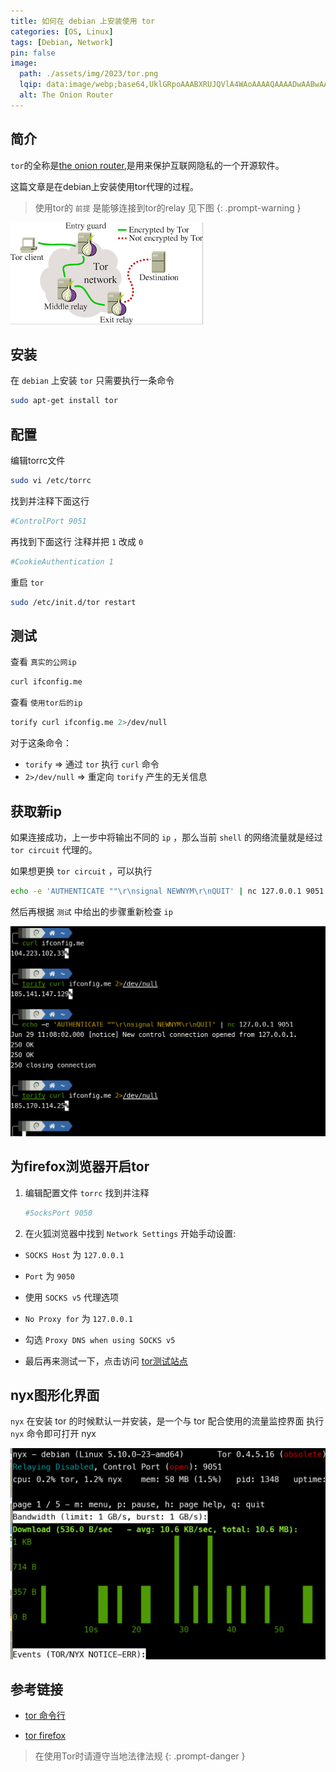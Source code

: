 ```yaml
---
title: 如何在 debian 上安装使用 tor
categories: [OS, Linux]
tags: [Debian, Network]
pin: false
image:
  path: ./assets/img/2023/tor.png
  lqip: data:image/webp;base64,UklGRpoAAABXRUJQVlA4WAoAAAAQAAAADwAABwAAQUxQSDIAAAARL0AmbZurmr57yyIiqE8oiG0bejIYEQTgqiDA9vqnsUSI6H+oAERp2HZ65qP/VIAWAFZQOCBCAAAA8AEAnQEqEAAIAAVAfCWkAALp8sF8rgRgAP7o9FDvMCkMde9PK7euH5M1m6VWoDXf2FkP3BqV0ZYbO6NA/VFIAAAA
  alt: The Onion Router
---
```

## 简介

`tor`的全称是[the onion router](https://torproject.org),是用来保护互联网隐私的一个开源软件。

这篇文章是在debian上安装使用tor代理的过程。

> 使用tor的 `前提` 是能够连接到tor的relay 见下图
{: .prompt-warning }


![alt text](/assets/img/2023/torrelay.png)


## 安装


在 `debian` 上安装 `tor` 只需要执行一条命令

```bash
sudo apt-get install tor
```

## 配置


编辑torrc文件

```bash
sudo vi /etc/torrc
```

找到并注释下面这行

```bash
#ControlPort 9051
```

再找到下面这行 注释并把 `1` 改成 `0` 

```bash
#CookieAuthentication 1
```

重启 `tor` 

```bash
sudo /etc/init.d/tor restart
```

## 测试


查看 `真实的公网ip` 

```bash
curl ifconfig.me
```

查看 `使用tor后的ip` 

```bash
torify curl ifconfig.me 2>/dev/null
```

对于这条命令：

* `torify` => 通过 `tor` 执行 `curl` 命令
* `2>/dev/null` => 重定向 `torify` 产生的无关信息


## 获取新ip


如果连接成功，上一步中将输出不同的 `ip` ，那么当前 `shell` 的网络流量就是经过 `tor circuit` 代理的。

如果想更换 `tor circuit` ，可以执行

```bash
echo -e 'AUTHENTICATE ""\r\nsignal NEWNYM\r\nQUIT' | nc 127.0.0.1 9051
```

然后再根据 `测试` 中给出的步骤重新检查 `ip` 


![newip](/assets/img/2023/newtorip.png)


## 为firefox浏览器开启tor


1. 编辑配置文件 `torrc` 找到并注释
   

   ```bash
   #SocksPort 9050
   ```

2. 在火狐浏览器中找到 `Network Settings` 开始手动设置:


* `SOCKS Host` 为 `127.0.0.1` 

* `Port` 为 `9050` 

* 使用 `SOCKS v5` 代理选项

* `No Proxy for` 为 `127.0.0.1` 

* 勾选 `Proxy DNS when using SOCKS v5` 
   
* 最后再来测试一下，点击访问 [tor测试站点](https://check.torproject.org) 


## nyx图形化界面


`nyx` 在安装 tor 的时候默认一并安装，是一个与 tor 配合使用的流量监控界面 
执行 `nyx` 命令即可打开 nyx


![](/assets/img/2023/nyx.png)


## 参考链接


* [tor 命令行](https://justhackerthings.com/post/using-tor-from-the-command-line/)

* [tor firefox](https://www.tecmint.com/use-tor-network-in-web-browser/)


> 在使用Tor时请遵守当地法律法规
{: .prompt-danger }

